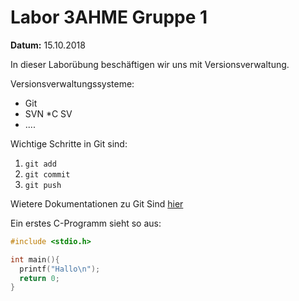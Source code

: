 # Labor 3AHME Gruppe 1

**Datum:** 15.10.2018

In dieser Laborübung
beschäftigen wir uns mit Versionsverwaltung.

Versionsverwaltungssysteme:

* Git
* SVN
*C SV
* ....

Wichtige Schritte in Git sind:

1. `git add`
1. `git commit`
1. `git push`

Wietere Dokumentationen zu Git Sind [hier](https://guides.github.com/features/mastering-markdown/)

Ein erstes C-Programm sieht so aus:

```c
#include <stdio.h>

int main(){
  printf("Hallo\n");
  return 0;
}
